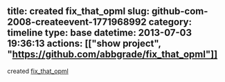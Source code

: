 title: created fix_that_opml
slug: github-com-2008-createevent-1771968992
category: timeline
type: base
datetime: 2013-07-03 19:36:13
actions: [["show project", "https://github.com/abbgrade/fix_that_opml"]]
---
created [fix_that_opml](https://github.com/abbgrade/fix_that_opml)
